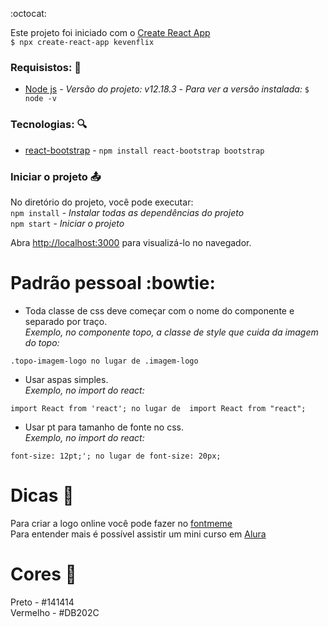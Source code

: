 :octocat:

Este projeto foi iniciado com o [Create React App](https://github.com/facebook/create-react-app)<br>
 `$ npx create-react-app kevenflix`

### Requisistos: :pencil:
- [Node js](https://nodejs.org/en/) - *Versão do projeto: v12.18.3* - *Para ver a versão instalada:* `$ node -v`

### Tecnologias: :mag:
- [react-bootstrap](https://react-bootstrap.github.io/getting-started/introduction) - `npm install react-bootstrap bootstrap`

### Iniciar o projeto :outbox_tray:
No diretório do projeto, você pode executar:<br>
`npm install` - *Instalar todas as dependências do projeto*<br>
`npm start` - *Iniciar o projeto*

Abra [http://localhost:3000](http://localhost:3000) para visualizá-lo no navegador.

# Padrão pessoal :bowtie:
- Toda classe de css deve começar com o nome do componente e separado por traço.<br>
*Exemplo, no componente topo, a classe de style que cuida da imagem do topo:*<br> 
```
.topo-imagem-logo no lugar de .imagem-logo
```

- Usar aspas simples.<br>
*Exemplo, no import do react:* 
```
import React from 'react'; no lugar de  import React from "react";
```

- Usar pt para tamanho de fonte no css.<br>
*Exemplo, no import do react:* 
```
font-size: 12pt;'; no lugar de font-size: 20px;
```

# Dicas :speech_balloon:
Para criar a logo online você pode fazer no [fontmeme](https://fontmeme.com/netflix-font/)<br>
Para entender mais é possível assistir um mini curso em [Alura](https://www.alura.com.br/imersao-react/aula01-react-aluraflix)<br>

# Cores :art:
Preto - #141414<br>
Vermelho - #DB202C<br>